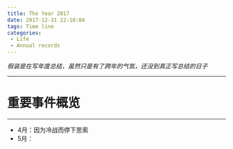 ```yaml
---
title: The Year 2017
date: 2017-12-31 22:10:04
tags: Time line
categories: 
 - Life
 - Annual records
---
```

*假装是在写年度总结，虽然只是有了跨年的气氛，还没到真正写总结的日子*
*****
# 重要事件概览
---------------------
* 4月：因为冷战而停下思索
* 5月：
